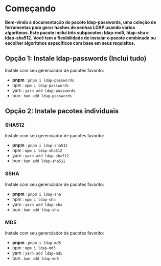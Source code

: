 # Começando

**Bem-vindo à documentação  do pacote ldap-passwords, uma coleção de ferramentas para gerar hashes de senhas LDAP usando vários algoritmos. Este pacote inclui três subpacotes: ldap-md5, ldap-sha e ldap-sha512. Você tem a flexibilidade de instalar o pacote combinado ou escolher algoritmos específicos com base em seus requisitos.**

## Opção 1: Instale ldap-passwords (Inclui tudo)

Instale com seu gerenciador de pacotes favorito:
   - **pnpm** : `pnpm i ldap-passwords`
   - npm : `npm i ldap-passwords`
   - yarn : `yarn add ldap-passwords`
   - bun : `bun add ldap-passwords`

## Opção 2: Instale pacotes individuais

### SHA512
Instale com seu gerenciador de pacotes favorito:
   - **pnpm** : `pnpm i ldap-sha512`
   - npm : `npm i ldap-sha512`
   - yarn : `yarn add ldap-sha512`
   - bun : `bun add ldap-sha512`

### SSHA
Instale com seu gerenciador de pacotes favorito:
   - **pnpm** : `pnpm i ldap-sha`
   - npm : `npm i ldap-sha`
   - yarn : `yarn add ldap-sha`
   - bun : `bun add ldap-sha`

### MD5
Instale com seu gerenciador de pacotes favorito:
   - **pnpm** : `pnpm i ldap-md5`
   - npm : `npm i ldap-md5`
   - yarn : `yarn add ldap-md5`
   - bun : `bun add ldap-md5`
